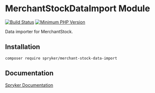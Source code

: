 # MerchantStockDataImport Module
[![Build Status](https://travis-ci.org/spryker/merchant-stock-data-import.svg)](https://travis-ci.org/spryker/merchant-stock-data-import)
[![Minimum PHP Version](https://img.shields.io/badge/php-%3E%3D%207.2-8892BF.svg)](https://php.net/)

Data importer for MerchantStock.

## Installation

```
composer require spryker/merchant-stock-data-import
```

## Documentation

[Spryker Documentation](https://academy.spryker.com/developing_with_spryker/module_guide/modules.html)
